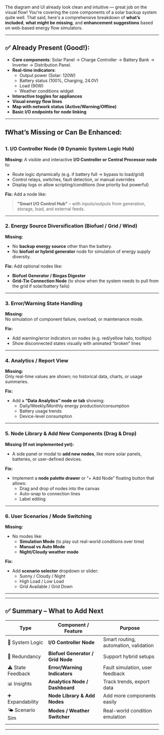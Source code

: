 The diagram and UI already look clean and intuitive — great job on the visual flow! You're covering the core components of a solar backup system quite well. That said, here's a comprehensive breakdown of **what’s included**, **what might be missing**, and **enhancement suggestions** based on web-based energy flow simulators.

---

## ✅ **Already Present (Good!):**

- **Core components**: Solar Panel → Charge Controller → Battery Bank → Inverter → Distribution Panel.
- **Real-time indicators**:
  - Output power (Solar: 120W)
  - Battery status (100%, Charging, 24.0V)
  - Load (90W)
  - Weather conditions widget
- **Interactive toggles for appliances**
- **Visual energy flow lines**
- **Map with network status (Active/Warning/Offline)**
- **Basic I/O endpoints for node linking**

---

## ❗️**What’s Missing or Can Be Enhanced:**

### 1. **I/O Controller Node (⚙️ Dynamic System Logic Hub)**

**Missing:** A visible and interactive **I/O Controller or Central Processor node** to:

- Route logic dynamically (e.g. if battery full → bypass to load/grid)
- Control relays, switches, fault detection, or manual overrides
- Display logs or allow scripting/conditions (low priority but powerful)

**Fix:** Add a node like:

> **"Smart I/O Control Hub"** – with inputs/outputs from generation, storage, load, and external feeds.

---

### 2. **Energy Source Diversification (Biofuel / Grid / Wind)**

**Missing:**

- No **backup energy source** other than the battery.
- No **biofuel or hybrid generator** node for simulation of energy supply diversity.

**Fix:** Add optional nodes like:

- **Biofuel Generator / Biogas Digester**
- **Grid-Tie Connection Node** (to show when the system needs to pull from the grid if solar/battery fails)

---

### 3. **Error/Warning State Handling**

**Missing:**\
No simulation of component failure, overload, or maintenance mode.

**Fix:**

- Add warning/error indicators on nodes (e.g. red/yellow halo, tooltips)
- Show disconnected states visually with animated “broken” lines

---

### 4. **Analytics / Report View**

**Missing:**\
Only real-time values are shown; no historical data, charts, or usage summaries.

**Fix:**

- Add a **“Data Analytics” node or tab** showing:
  - Daily/Weekly/Monthly energy production/consumption
  - Battery usage trends
  - Device-level consumption



---

### 5. **Node Library & Add New Components (Drag & Drop)**

**Missing (If not implemented yet):**

- A side panel or modal to **add new nodes**, like more solar panels, batteries, or user-defined devices.

**Fix:**

- Implement a **node palette drawer** or “+ Add Node” floating button that allows:
  - Drag and drop of nodes into the canvas
  - Auto-snap to connection lines
  - Label editing

---

### 6. **User Scenarios / Mode Switching**

**Missing:**

- No modes like:
  - **Simulation Mode** (to play out real-world conditions over time)
  - **Manual vs Auto Mode**
  - **Night/Cloudy weather mode**

**Fix:**

- Add **scenario selector** dropdown or slider:
  - Sunny / Cloudy / Night
  - High Load / Low Load
  - Grid Available / Grid Down

---

---

## ✅ Summary – What to Add Next

| Type              | Component / Feature               | Purpose                               |
| ----------------- | --------------------------------- | ------------------------------------- |
| 🧠 System Logic   | **I/O Controller Node**           | Smart routing, automation, validation |
| 🔄 Redundancy     | **Biofuel Generator / Grid Node** | Support hybrid setups                 |
| ⚠️ State Feedback | **Error/Warning Indicators**      | Fault simulation, user feedback       |
| 📊 Insights       | **Analytics Node / Dashboard**    | Track trends, export data             |
| ➕ Expandability   | **Node Library & Add Nodes**      | Add more components easily            |
| 🌤️ Scenario Sim  | **Modes / Weather Switcher**      | Real-world condition emulation        |
|                   |                                   |                                       |

---
